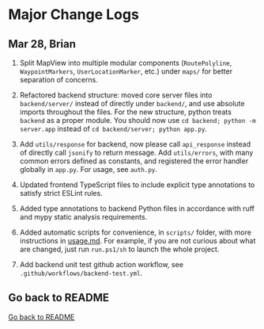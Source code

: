 # Major Change Logs

## Mar 28, Brian

1. Split MapView into multiple modular components (`RoutePolyline`, `WaypointMarkers`, `UserLocationMarker`, etc.) under `maps/` for better separation of concerns.

2. Refactored backend structure: moved core server files into `backend/server/` instead of directly under `backend/`, and use absolute imports throughout the files. For the new structure, python treats `backend` as a proper module. You should now use `cd backend; python -m server.app` instead of `cd backend/server; python app.py`.

3. Add `utils/response` for backend, now please call `api_response` instead of directly call `jsonify` to return message. Add `utils/errors`, with many common errors defined as constants, and registered the error handler globally in `app.py`. For usage, see `auth.py`.

4. Updated frontend TypeScript files to include explicit type annotations to satisfy strict ESLint rules.

5. Added type annotations to backend Python files in accordance with ruff and mypy static analysis requirements.

6. Added automatic scripts for convenience, in `scripts/` folder, with more instructions in [usage.md](usage.md). For example, if you are not curious about what are changed, just run `run.ps1/sh` to launch the whole project.

7. Add backend unit test github action workflow, see `.github/workflows/backend-test.yml`.

## Go back to README

[Go back to README](./README.md)

